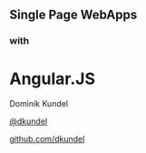 
## Single Page WebApps
### with
# Angular.JS

Dominik Kundel

[@dkundel](https://twitter.com/dkundel)

[github.com/dkundel](https://github.com/dkundel)

